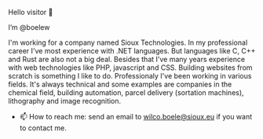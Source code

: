 Hello visitor 👋

I’m @boelew 

I'm working for a company named Sioux Technologies. In my professional career I've most experience with .NET languages. But languages like C, C++ and Rust are also not a big deal. 
Besides that I've many years experience with web technologies like PHP, javascript and CSS. Building websites from scratch is something I like to do.
Professionaly I've been working in various fields. It's always technical and some examples are companies in the chemical field, building automation, parcel delivery (sortation machines), lithography and image recognition.

- 📫 How to reach me: send an email to wilco.boele@sioux.eu if you want to contact me.

<!---
boelew/boelew is a ✨ special ✨ repository because its `README.md` (this file) appears on your GitHub profile.
You can click the Preview link to take a look at your changes.
--->
